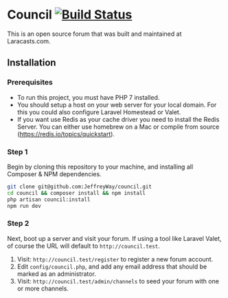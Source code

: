 # Council [![Build Status](https://app.travis-ci.com/Beiri/laracasts-council.svg?token=jPYD7uuvA2BRMucu4vtq&branch=main)](https://app.travis-ci.com/Beiri/laracasts-council)

This is an open source forum that was built and maintained at Laracasts.com.

## Installation

### Prerequisites

- To run this project, you must have PHP 7 installed.
- You should setup a host on your web server for your local domain. For this you could also configure Laravel Homestead or Valet.
- If you want use Redis as your cache driver you need to install the Redis Server. You can either use homebrew on a Mac or compile from source (https://redis.io/topics/quickstart).

### Step 1

Begin by cloning this repository to your machine, and installing all Composer & NPM dependencies.

```bash
git clone git@github.com:JeffreyWay/council.git
cd council && composer install && npm install
php artisan council:install
npm run dev
```

### Step 2

Next, boot up a server and visit your forum. If using a tool like Laravel Valet, of course the URL will default to `http://council.test`.

1. Visit: `http://council.test/register` to register a new forum account.
2. Edit `config/council.php`, and add any email address that should be marked as an administrator.
3. Visit: `http://council.test/admin/channels` to seed your forum with one or more channels.
